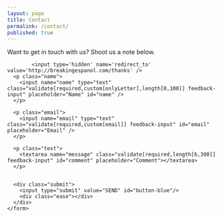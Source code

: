 ```yaml
---
layout: page
title: Contact
permalink: /contact/
published: true
---
```

Want to get in touch with us? Shoot us a note below.

<div id="form-main">
  <div id="form-div">
    <form class="form" id="contact-form" action="https://getsimpleform.com/messages?form_api_token=05bb82ce78f4a228ed59040f665de98d" method="post">

			<input type='hidden' name='redirect_to' value='http://breakingespanol.com/thanks' />
      <p class="name">
        <input name="name" type="text" class="validate[required,custom[onlyLetter],length[0,100]] feedback-input" placeholder="Name" id="name" />
      </p>

      <p class="email">
        <input name="email" type="text" class="validate[required,custom[email]] feedback-input" id="email" placeholder="Email" />
      </p>

      <p class="text">
        <textarea name="message" class="validate[required,length[6,300]] feedback-input" id="comment" placeholder="Comment"></textarea>
      </p>


      <div class="submit">
        <input type="submit" value="SEND" id="button-blue"/>
        <div class="ease"></div>
      </div>
    </form>
  </div>
